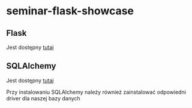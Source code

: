 # seminar-flask-showcase

## Flask
Jest dostępny [tutaj](https://flask.palletsprojects.com/en/1.1.x/)

## SQLAlchemy
Jest dostępny [tutaj](https://www.sqlalchemy.org/)

Przy instalowaniu SQLAlchemy należy również zainstalować odpowiedni  driver dla naszej bazy danych
